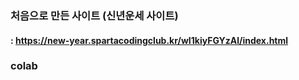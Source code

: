 ### 처음으로 만든 사이트 (신년운세 사이트)
#### : https://new-year.spartacodingclub.kr/wI1kiyFGYzAl/index.html
### colab
####   
